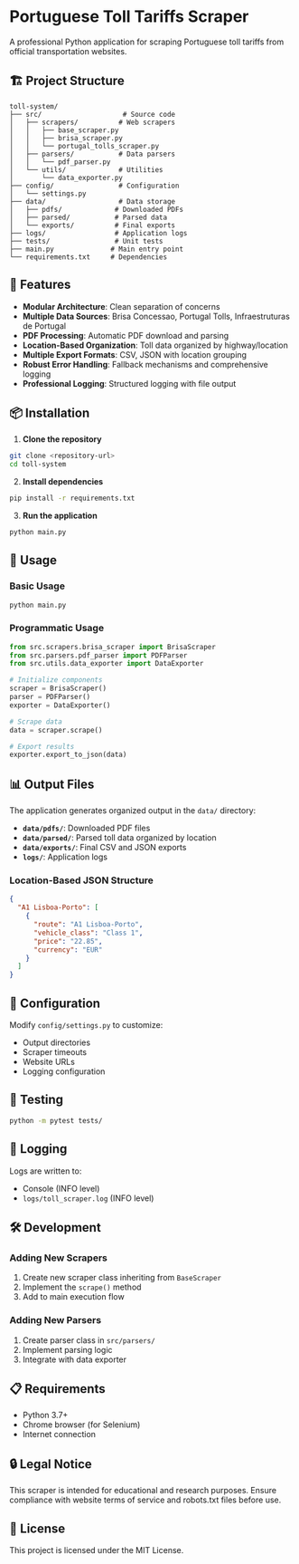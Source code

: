 # Portuguese Toll Tariffs Scraper

A professional Python application for scraping Portuguese toll tariffs from official transportation websites.

## 🏗️ Project Structure

```
toll-system/
├── src/                    # Source code
│   ├── scrapers/          # Web scrapers
│   │   ├── base_scraper.py
│   │   ├── brisa_scraper.py
│   │   └── portugal_tolls_scraper.py
│   ├── parsers/           # Data parsers
│   │   └── pdf_parser.py
│   └── utils/             # Utilities
│       └── data_exporter.py
├── config/                # Configuration
│   └── settings.py
├── data/                  # Data storage
│   ├── pdfs/             # Downloaded PDFs
│   ├── parsed/           # Parsed data
│   └── exports/          # Final exports
├── logs/                 # Application logs
├── tests/                # Unit tests
├── main.py              # Main entry point
└── requirements.txt     # Dependencies
```

## 🚀 Features

- **Modular Architecture**: Clean separation of concerns
- **Multiple Data Sources**: Brisa Concessao, Portugal Tolls, Infraestruturas de Portugal
- **PDF Processing**: Automatic PDF download and parsing
- **Location-Based Organization**: Toll data organized by highway/location
- **Multiple Export Formats**: CSV, JSON with location grouping
- **Robust Error Handling**: Fallback mechanisms and comprehensive logging
- **Professional Logging**: Structured logging with file output

## 📦 Installation

1. **Clone the repository**
```bash
git clone <repository-url>
cd toll-system
```

2. **Install dependencies**
```bash
pip install -r requirements.txt
```

3. **Run the application**
```bash
python main.py
```

## 🎯 Usage

### Basic Usage
```bash
python main.py
```

### Programmatic Usage
```python
from src.scrapers.brisa_scraper import BrisaScraper
from src.parsers.pdf_parser import PDFParser
from src.utils.data_exporter import DataExporter

# Initialize components
scraper = BrisaScraper()
parser = PDFParser()
exporter = DataExporter()

# Scrape data
data = scraper.scrape()

# Export results
exporter.export_to_json(data)
```

## 📊 Output Files

The application generates organized output in the `data/` directory:

- **`data/pdfs/`**: Downloaded PDF files
- **`data/parsed/`**: Parsed toll data organized by location
- **`data/exports/`**: Final CSV and JSON exports
- **`logs/`**: Application logs

### Location-Based JSON Structure
```json
{
  "A1 Lisboa-Porto": [
    {
      "route": "A1 Lisboa-Porto",
      "vehicle_class": "Class 1",
      "price": "22.85",
      "currency": "EUR"
    }
  ]
}
```

## 🔧 Configuration

Modify `config/settings.py` to customize:
- Output directories
- Scraper timeouts
- Website URLs
- Logging configuration

## 🧪 Testing

```bash
python -m pytest tests/
```

## 📝 Logging

Logs are written to:
- Console (INFO level)
- `logs/toll_scraper.log` (INFO level)

## 🛠️ Development

### Adding New Scrapers
1. Create new scraper class inheriting from `BaseScraper`
2. Implement the `scrape()` method
3. Add to main execution flow

### Adding New Parsers
1. Create parser class in `src/parsers/`
2. Implement parsing logic
3. Integrate with data exporter

## 📋 Requirements

- Python 3.7+
- Chrome browser (for Selenium)
- Internet connection

## 🔒 Legal Notice

This scraper is intended for educational and research purposes. Ensure compliance with website terms of service and robots.txt files before use.

## 📄 License

This project is licensed under the MIT License.